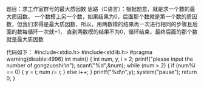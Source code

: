 题目：求工作室群号的最大质因数
思路（C语言）：根据题意，就是求一个数的最大质因数。
一个数模上另一个数，如果结果为0，后面那个数就是第一个数的质因数，但我们求得是最大质因数，所以，用两数模的结果再一次进行相同的步骤且后面的数每循环一次就+1，
直到两数模的结果不为0，循环结束，最终后面的那个数就是最大质因数


代码如下：
#include<stdio.h>
#include<stdlib.h>
#pragma warning(disable:4996)
int main() 
{
	int num, y, i = 2;
	printf("please input the number of gongzuoshi:\n");
	scanf("%d",&num);
	while (num > 2)
	{
		if (num%i == 0)
		{
			y = i;
			num /= i;
		}
		else
			i++;
	}
	printf("%d\n",y);
	system("pause");
	return 0;
}
